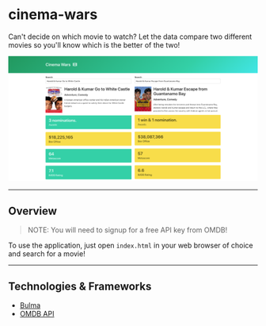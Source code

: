 # cinema-wars

Can't decide on which movie to watch? Let the data compare two different movies so you'll know which is the better of the two!

![app-demo](./assets/img/app-demo.png)

---

## Overview

>NOTE: You will need to signup for a free API key from OMDB!

To use the application, just open `index.html` in your web browser of choice and search for a movie!

---

## Technologies & Frameworks

- [Bulma](https://bulma.io/)
- [OMDB API](http://omdbapi.com/)
